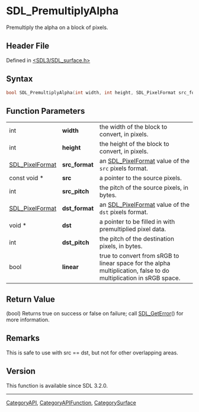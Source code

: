 # SDL_PremultiplyAlpha

Premultiply the alpha on a block of pixels.

## Header File

Defined in [<SDL3/SDL_surface.h>](https://github.com/libsdl-org/SDL/blob/main/include/SDL3/SDL_surface.h)

## Syntax

```c
bool SDL_PremultiplyAlpha(int width, int height, SDL_PixelFormat src_format, const void *src, int src_pitch, SDL_PixelFormat dst_format, void *dst, int dst_pitch, bool linear);
```

## Function Parameters

|                                    |                |                                                                                                                   |
| ---------------------------------- | -------------- | ----------------------------------------------------------------------------------------------------------------- |
| int                                | **width**      | the width of the block to convert, in pixels.                                                                     |
| int                                | **height**     | the height of the block to convert, in pixels.                                                                    |
| [SDL_PixelFormat](SDL_PixelFormat) | **src_format** | an [SDL_PixelFormat](SDL_PixelFormat) value of the `src` pixels format.                                           |
| const void *                       | **src**        | a pointer to the source pixels.                                                                                   |
| int                                | **src_pitch**  | the pitch of the source pixels, in bytes.                                                                         |
| [SDL_PixelFormat](SDL_PixelFormat) | **dst_format** | an [SDL_PixelFormat](SDL_PixelFormat) value of the `dst` pixels format.                                           |
| void *                             | **dst**        | a pointer to be filled in with premultiplied pixel data.                                                          |
| int                                | **dst_pitch**  | the pitch of the destination pixels, in bytes.                                                                    |
| bool                               | **linear**     | true to convert from sRGB to linear space for the alpha multiplication, false to do multiplication in sRGB space. |

## Return Value

(bool) Returns true on success or false on failure; call
[SDL_GetError](SDL_GetError)() for more information.

## Remarks

This is safe to use with src == dst, but not for other overlapping areas.

## Version

This function is available since SDL 3.2.0.

----
[CategoryAPI](CategoryAPI), [CategoryAPIFunction](CategoryAPIFunction), [CategorySurface](CategorySurface)

